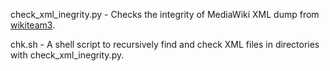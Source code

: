 check_xml_inegrity.py - Checks the integrity of MediaWiki XML dump from [wikiteam3](https://github.com/saveweb/wikiteam3/blob/v4-main/README.md).

chk.sh - A shell script to recursively find and check XML files in directories with check_xml_inegrity.py.

